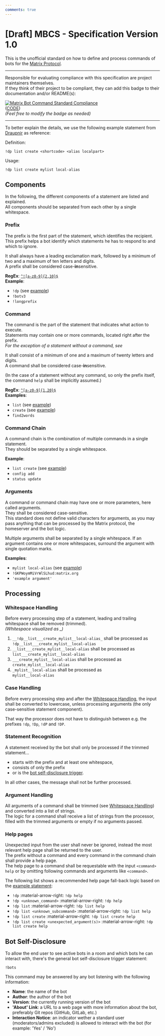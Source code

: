 ```yaml
---
comments: true
---
```


# [Draft] MBCS - Specification Version 1.0

This is the unofficial standard on how to define and process commands of bots for the [Matrix Protocol](https://matrix.org).



---

Responsible for evaluating compliance with this specification are project maintainers themselves.  
If they think of their project to be compliant, they can add this badge to their documentation and/or README(s):

[![Matrix Bot Command Standard Compliance](https://img.shields.io/badge/MBCS%201.0-Compliant-cbdc38?style=flat&logo=matrix&cacheSeconds=604800&link=https%3A%2F%2Fcyb3rko.github.io%2Fmatrix-botc%2F)](https://cyb3rko.github.io/matrix-botc)  
([CODE](https://github.com/cyb3rko/botc/blob/main/docs/badge.md))  
_(Feel free to modify the badge as needed)_

---

To better explain the details, we use the following example statement from [Draupnir](https://github.com/the-draupnir-project/Draupnir) as reference:  

Definition:
```
!dp list create <shortcode> <alias localpart>
```

Usage:
```
!dp list create mylist local-alias
```

## Components

In the following, the different components of a statement are listed and explained.  
All components should be separated from each other by a single whitespace.

### Prefix

The prefix is the first part of the statement, which identifies the recipient.  
This prefix helps a bot identify which statements he has to respond to and which to ignore.

It shall always have a leading exclamation mark, followed by a minimum of two and a maximum of ten letters and digits.  
A prefix shall be considered case-**in**sensitive.

**RegEx**: [`^![a-z0-9]{2,10}$`](https://regex101.com/r/EENJNk/1)  
**Example**:

- `!dp` (see [example](#))
- `!botv3`
- `!longprefix`

### Command

The command is the part of the statement that indicates what action to execute.  
Statements may contain one or more commands, located right after the prefix.  
_For the exception of a statement without a command, see [](#)_

It shall consist of a minimum of one and a maximum of twenty letters and digits.  
A command shall be considered case-**in**sensitive.  

(In the case of a statement without any command, so only the prefix itself, the command `help` shall be implicitly assumed.)

**RegEx**: [`^[a-z0-9]{1,20}$`](https://regex101.com/r/GED1SZ/2)  
**Examples**:

- `list` (see [example](#))
- `create` (see [example](#))
- `find2words`

### Command Chain

A command chain is the combination of multiple commands in a single statement.  
They should be separated by a single whitespace.

**Example**:

- `list create` (see [example](#))
- `config add`
- `status update`

### Arguments

A command or command chain may have one or more parameters, here called arguments.  
They shall be considered case-sensitive.  
This standard does not define valid characters for arguments, as you may pass anything that can be processed by the Matrix protocol, the homeserver and the bot logic.

Multiple arguments shall be separated by a single whitespace. If an argument contains one or more whitespaces, surround the argument with single quotation marks.

**Examples**:

- `mylist local-alias` (see [example](#))
- `!GKPWoymMiVrWlSLhud:matrix.org`
- `'example argument'`

## Processing

### Whitespace Handling

Before every processing step of a statement, leading and trailing whitespace shall be removed (trimmed).  
_(Whitespace visualized as \_)_

1. `__!dp__list___create_mylist__local-alias_` shall be processed as  
`!dp__list___create_mylist__local-alias`
2. `__list___create_mylist__local-alias` shall be processed as  
`list___create_mylist__local-alias`
3. `___create_mylist__local-alias` shall be processed as  
`create_mylist__local-alias`
4. `_mylist__local-alias` shall be processed as  
`mylist__local-alias`

### Case Handling

Before every processing step and after the [Whitespace Handling](#whitespace-handling), the input shall be converted to lowercase, unless processing arguments (the only case-sensitive statement component).

That way the processor does not have to distinguish between e.g. the prefixes `!dp`, `!Dp`, `!dP` and `!DP`.

### Statement Recognition

A statement received by the bot shall only be processed if the trimmed statement...

- starts with the prefix and at least one whitespace,
- consists of only the prefix
- or is the [bot self-disclosure trigger](#bot-self-disclosure).

In all other cases, the message shall not be further processed.

### Argument Handling

All arguments of a command shall be trimmed (see [Whitespace Handling](#whitespace-handling)) and converted into a list of strings.  
The logic for a command shall receive a list of strings from the processor, filled with the trimmed arguments or empty if no arguments passed.

### Help pages

Unexpected input from the user shall never be ignored, instead the most relevant help page shall be returned to the user.  
The prefix without a command and every command in the command chain shall provide a help page.  
The help page to a command shall be requestable with the input `<command> help` or by omitting following commands and arguments like `<command>`.

The following list shows a recommended help page fall-back logic based on the [example statement](#):

- `!dp` :material-arrow-right: `!dp help`
- `!dp <unknown_command>` :material-arrow-right: `!dp help`
- `!dp list` :material-arrow-right: `!dp list help`
- `!dp list <unknown_subcommand>` :material-arrow-right: `!dp list help`
- `!dp list create` :material-arrow-right: `!dp list create help`
- `!dp list create <unexpected_argument(s)>` :material-arrow-right: `!dp list create help`

## Bot Self-Disclosure

To allow the end user to see active bots in a room and which bots he can interact with, there's the general bot self-disclosure trigger statement:

`!bots`

This command may be answered by any bot listening with the following information:

- **Name**: the name of the bot
- **Author**: the author of the bot
- **Version**: the currently running version of the bot
- **'About' Link**: a URL to a web page with more information about the bot, preferably Git repos (GitHub, GitLab, etc.)
- **Interaction Notice**: an indicator wether a standard user (moderators/admins excluded) is allowed to interact with the bot (for example: 'Yes' / 'No')

